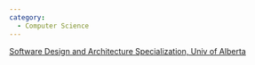 ```yaml
---
category:
  - Computer Science
---
```


[Software Design and Architecture Specialization, Univ of Alberta](https://www.coursera.org/specializations/software-design-architecture)
